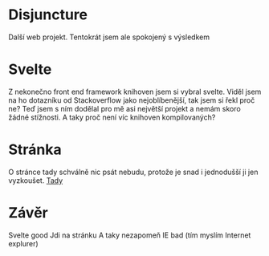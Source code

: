 # Disjuncture

Další web projekt. Tentokrát jsem ale spokojený s výsledkem

# Svelte
Z nekonečno front end framework knihoven jsem si vybral svelte.
Viděl jsem na ho dotazníku od Stackoverflow jako nejoblíbenější, tak jsem si řekl proč ne?
Teď jsem s ním dodělal pro mě asi největší projekt a nemám skoro žádné stížnosti.
A taky proč není víc knihoven kompilovaných?

# Stránka
O stránce tady schválně nic psát nebudu, protože je snad i jednodušší ji jen vyzkoušet.
[Tady](https://disjuncture.web.app/)

# Závěr
Svelte good
Jdi na stránku
A taky nezapomeň IE bad (tím myslím Internet explurer)
